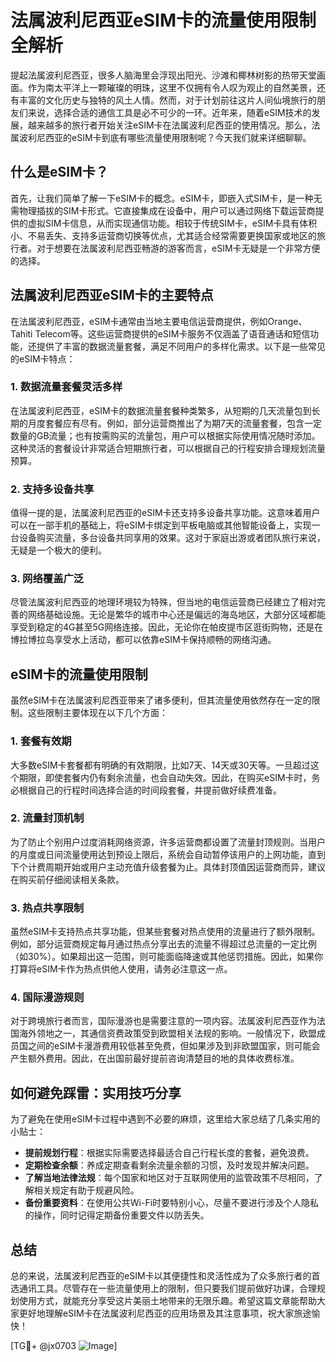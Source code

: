 # 法属波利尼西亚eSIM卡的流量使用限制全解析

提起法属波利尼西亚，很多人脑海里会浮现出阳光、沙滩和椰林树影的热带天堂画面。作为南太平洋上一颗璀璨的明珠，这里不仅拥有令人叹为观止的自然美景，还有丰富的文化历史与独特的风土人情。然而，对于计划前往这片人间仙境旅行的朋友们来说，选择合适的通信工具是必不可少的一环。近年来，随着eSIM技术的发展，越来越多的旅行者开始关注eSIM卡在法属波利尼西亚的使用情况。那么，法属波利尼西亚的eSIM卡到底有哪些流量使用限制呢？今天我们就来详细聊聊。

## 什么是eSIM卡？

首先，让我们简单了解一下eSIM卡的概念。eSIM卡，即嵌入式SIM卡，是一种无需物理插拔的SIM卡形式。它直接集成在设备中，用户可以通过网络下载运营商提供的虚拟SIM卡信息，从而实现通信功能。相较于传统SIM卡，eSIM卡具有体积小、不易丢失、支持多运营商切换等优点，尤其适合经常需要更换国家或地区的旅行者。对于想要在法属波利尼西亚畅游的游客而言，eSIM卡无疑是一个非常方便的选择。

## 法属波利尼西亚eSIM卡的主要特点

在法属波利尼西亚，eSIM卡通常由当地主要电信运营商提供，例如Orange、Tahiti Telecom等。这些运营商提供的eSIM卡服务不仅涵盖了语音通话和短信功能，还提供了丰富的数据流量套餐，满足不同用户的多样化需求。以下是一些常见的eSIM卡特点：

### 1. 数据流量套餐灵活多样

在法属波利尼西亚，eSIM卡的数据流量套餐种类繁多，从短期的几天流量包到长期的月度套餐应有尽有。例如，部分运营商推出了为期7天的流量套餐，包含一定数量的GB流量；也有按需购买的流量包，用户可以根据实际使用情况随时添加。这种灵活的套餐设计非常适合短期旅行者，可以根据自己的行程安排合理规划流量预算。

### 2. 支持多设备共享

值得一提的是，法属波利尼西亚的eSIM卡还支持多设备共享功能。这意味着用户可以在一部手机的基础上，将eSIM卡绑定到平板电脑或其他智能设备上，实现一台设备购买流量，多台设备共同享用的效果。这对于家庭出游或者团队旅行来说，无疑是一个极大的便利。

### 3. 网络覆盖广泛

尽管法属波利尼西亚的地理环境较为特殊，但当地的电信运营商已经建立了相对完善的网络基础设施。无论是繁华的城市中心还是偏远的海岛地区，大部分区域都能享受到稳定的4G甚至5G网络连接。因此，无论你在帕皮提市区逛街购物，还是在博拉博拉岛享受水上活动，都可以依靠eSIM卡保持顺畅的网络沟通。

## eSIM卡的流量使用限制

虽然eSIM卡在法属波利尼西亚带来了诸多便利，但其流量使用依然存在一定的限制。这些限制主要体现在以下几个方面：

### 1. 套餐有效期

大多数eSIM卡套餐都有明确的有效期限，比如7天、14天或30天等。一旦超过这个期限，即使套餐内仍有剩余流量，也会自动失效。因此，在购买eSIM卡时，务必根据自己的行程时间选择合适的时间段套餐，并提前做好续费准备。

### 2. 流量封顶机制

为了防止个别用户过度消耗网络资源，许多运营商都设置了流量封顶规则。当用户的月度或日间流量使用达到预设上限后，系统会自动暂停该用户的上网功能，直到下个计费周期开始或用户主动充值升级套餐为止。具体封顶值因运营商而异，建议在购买前仔细阅读相关条款。

### 3. 热点共享限制

虽然eSIM卡支持热点共享功能，但某些套餐对热点使用的流量进行了额外限制。例如，部分运营商规定每月通过热点分享出去的流量不得超过总流量的一定比例（如30%）。如果超出这一范围，则可能面临降速或其他惩罚措施。因此，如果你打算将eSIM卡作为热点供他人使用，请务必注意这一点。

### 4. 国际漫游规则

对于跨境旅行者而言，国际漫游也是需要注意的一项内容。法属波利尼西亚作为法国海外领地之一，其通信资费政策受到欧盟相关法规的影响。一般情况下，欧盟成员国之间的eSIM卡漫游费用较低甚至免费，但如果涉及到非欧盟国家，则可能会产生额外费用。因此，在出国前最好提前咨询清楚目的地的具体收费标准。

## 如何避免踩雷：实用技巧分享

为了避免在使用eSIM卡过程中遇到不必要的麻烦，这里给大家总结了几条实用的小贴士：

- **提前规划行程**：根据实际需要选择最适合自己行程长度的套餐，避免浪费。
- **定期检查余额**：养成定期查看剩余流量余额的习惯，及时发现并解决问题。
- **了解当地法律法规**：每个国家和地区对于互联网使用的监管政策不尽相同，了解相关规定有助于规避风险。
- **备份重要资料**：在使用公共Wi-Fi时要特别小心，尽量不要进行涉及个人隐私的操作，同时记得定期备份重要文件以防丢失。

## 总结

总的来说，法属波利尼西亚的eSIM卡以其便捷性和灵活性成为了众多旅行者的首选通讯工具。尽管存在一些流量使用上的限制，但只要我们提前做好功课，合理规划使用方式，就能充分享受这片美丽土地带来的无限乐趣。希望这篇文章能帮助大家更好地理解eSIM卡在法属波利尼西亚的应用场景及其注意事项，祝大家旅途愉快！

[TG💪+ @jx0703 ![Image](https://github.com/user-attachments/assets/dbca1d08-cadb-493c-b0ec-ad6f7a83f270)]